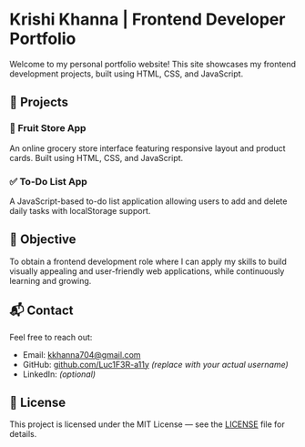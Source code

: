 # Krishi Khanna | Frontend Developer Portfolio

Welcome to my personal portfolio website! This site showcases my frontend development projects, built using HTML, CSS, and JavaScript.

## 🚀 Projects

### 🛒 Fruit Store App
An online grocery store interface featuring responsive layout and product cards. Built using HTML, CSS, and JavaScript.

### ✅ To-Do List App
A JavaScript-based to-do list application allowing users to add and delete daily tasks with localStorage support.

## 🎯 Objective
To obtain a frontend development role where I can apply my skills to build visually appealing and user-friendly web applications, while continuously learning and growing.

## 📬 Contact
Feel free to reach out:

- Email: kkhanna704@gmail.com 
- GitHub: [github.com/Luc1F3R-a11y](https://github.com/Luc1F3R-a11y) *(replace with your actual username)*  
- LinkedIn: *(optional)*

## 📄 License

This project is licensed under the MIT License — see the [LICENSE](LICENSE) file for details.
